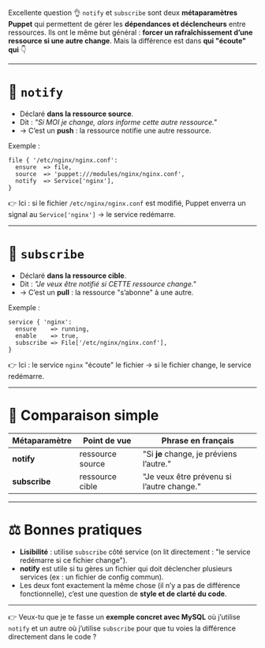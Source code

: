 Excellente question 👌
`notify` et `subscribe` sont deux **métaparamètres Puppet** qui permettent de gérer les **dépendances et déclencheurs** entre ressources.
Ils ont le même but général : **forcer un rafraîchissement d’une ressource si une autre change**.
Mais la différence est dans **qui "écoute" qui** 👇

---

# 🔹 `notify`

* Déclaré **dans la ressource source**.
* Dit : *"Si MOI je change, alors informe cette autre ressource."*
* → C’est un **push** : la ressource notifie une autre ressource.

Exemple :

```puppet
file { '/etc/nginx/nginx.conf':
  ensure  => file,
  source  => 'puppet:///modules/nginx/nginx.conf',
  notify  => Service['nginx'],
}
```

👉 Ici : si le fichier `/etc/nginx/nginx.conf` est modifié, Puppet enverra un signal au `Service['nginx']` → le service redémarre.

---

# 🔹 `subscribe`

* Déclaré **dans la ressource cible**.
* Dit : *"Je veux être notifié si CETTE ressource change."*
* → C’est un **pull** : la ressource "s’abonne" à une autre.

Exemple :

```puppet
service { 'nginx':
  ensure    => running,
  enable    => true,
  subscribe => File['/etc/nginx/nginx.conf'],
}
```

👉 Ici : le service `nginx` "écoute" le fichier → si le fichier change, le service redémarre.

---

# 🔄 Comparaison simple

| Métaparamètre | Point de vue     | Phrase en français                        |
| ------------- | ---------------- | ----------------------------------------- |
| **notify**    | ressource source | "Si **je** change, je préviens l’autre."  |
| **subscribe** | ressource cible  | "Je veux être prévenu si l’autre change." |

---

# ⚖️ Bonnes pratiques

* **Lisibilité** : utilise `subscribe` côté service (on lit directement : "le service redémarre si ce fichier change").
* **notify** est utile si tu gères un fichier qui doit déclencher plusieurs services (ex : un fichier de config commun).
* Les deux font exactement la même chose (il n’y a pas de différence fonctionnelle), c’est une question de **style et de clarté du code**.

---

👉 Veux-tu que je te fasse un **exemple concret avec MySQL** où j’utilise `notify` et un autre où j’utilise `subscribe` pour que tu voies la différence directement dans le code ?
